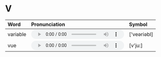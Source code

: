 
# V

| Word  | Pronunciation | Symbol |
| :-- | :-- | :-- |
| variable | <audio :src="$withBase('/audio/variable.mp3')" controls="controls"></audio> | ['veəriəbl] |
| vue | <audio :src="$withBase('/audio/vue.mp3')" controls="controls"></audio> | [v'ju:] |

<style lang="css">
audio {
  height: 30px;
}

@media screen and (max-width: 720px){
  audio { 
    width: 20px; 
  } 
}
</style>
